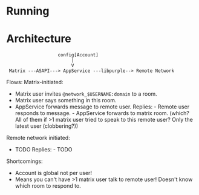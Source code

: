 Running
=======


Architecture
============

```
                   config[Account]
                        |
                        V
 Matrix ---ASAPI---> AppService ---libpurple--> Remote Network
```

Flows:
  Matrix-initiated:
   - Matrix user invites `@network_$USERNAME:domain` to a room.
   - Matrix user says something in this room.
   - AppService forwards message to remote user.
   Replies:
    - Remote user responds to message.
    - AppService forwards to matrix room. (which? All of them if >1 matrix user tried to speak to this remote user? Only the latest user (clobbering?))

  Remote network initiated:
   - TODO
   Replies:
    - TODO

Shortcomings:
 - Account is global not per user!
 - Means you can't have >1 matrix user talk to remote user! Doesn't know which
   room to respond to.
